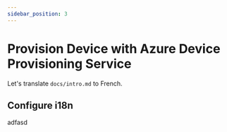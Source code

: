 ```yaml
---
sidebar_position: 3
---
```


# Provision Device with Azure Device Provisioning Service

Let's translate `docs/intro.md` to French.

## Configure i18n

adfasd
